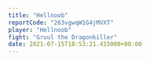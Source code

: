 ```yaml
---
title: "Hellnoob"
reportCode: "263vgwqW1G4jMVXT"
player: "Hellnoob"
fight: "Gruul the Dragonkiller"
date: 2021-07-15T18:53:21.415000+00:00
---
```

